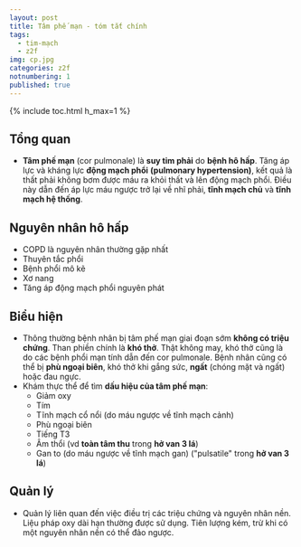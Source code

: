 ```yaml
---
layout: post
title: Tâm phế mạn - tóm tắt chính
tags:
  - tim-mạch
  - z2f
img: cp.jpg
categories: z2f
notnumbering: 1
published: true
---
```


{% include toc.html h_max=1 %} 

## Tổng quan
- **Tâm phế mạn** (cor pulmonale) là **suy tim phải** do **bệnh hô hấp**. Tăng áp lực và kháng lực **động mạch phổi** **(pulmonary hypertension)**, kết quả là thất phải không bơm được máu ra khỏi thất và lên động mạch phổi. Điều này dẫn đến áp lực máu ngược trở lại về nhĩ phải, **tĩnh mạch chủ** và **tĩnh mạch hệ thống**.

## Nguyên nhân hô hấp
- COPD là nguyên nhân thường gặp nhất
- Thuyên tắc phổi
- Bệnh phổi mô kẽ
- Xơ nang
- Tăng áp động mạch phổi nguyên phát

## Biểu hiện
- Thông thường bệnh nhân bị tâm phế mạn giai đoạn sớm **không có triệu chứng**. Than phiền chính là **khó thở**. Thật không may, khó thở cũng là do các bệnh phổi mạn tính dẫn đến cor pulmonale. Bệnh nhân cũng có thể bị **phù ngoại biên**, khó thở khi gắng sức, **ngất** (chóng mặt và ngất) hoặc đau ngực.
- Khám thực thể để tìm **dấu hiệu của tâm phế mạn**:
	- Giảm oxy
	- Tím
	- Tĩnh mạch cổ nổi (do máu ngược về tĩnh mạch cảnh)
	- Phù ngoại biên
	- Tiếng T3
	- Âm thổi (vd **toàn tâm thu** trong **hở van 3 lá**) 
	- Gan to (do máu ngược về tĩnh mạch gan) ("pulsatile" trong **hở van 3 lá**)

## Quản lý
- Quản lý liên quan đến việc điều trị các triệu chứng và nguyên nhân nền. Liệu pháp oxy dài hạn thường được sử dụng. Tiên lượng kém, trừ khi có một nguyên nhân nền có thể đảo ngược.